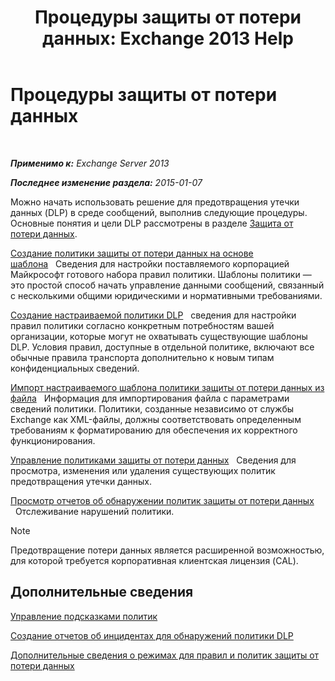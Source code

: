 ﻿---
title: 'Процедуры защиты от потери данных: Exchange 2013 Help'
TOCTitle: Процедуры защиты от потери данных
ms:assetid: e2f575aa-552e-4dcc-8d7b-1ffd697d67df
ms:mtpsurl: https://technet.microsoft.com/ru-ru/library/JJ657736(v=EXCHG.150)
ms:contentKeyID: 50489376
ms.date: 04/30/2018
mtps_version: v=EXCHG.150
ms.translationtype: HT
---

# Процедуры защиты от потери данных

 

_**Применимо к:** Exchange Server 2013_

_**Последнее изменение раздела:** 2015-01-07_

Можно начать использовать решение для предотвращения утечки данных (DLP) в среде сообщений, выполнив следующие процедуры. Основные понятия и цели DLP рассмотрены в разделе [Защита от потери данных](technical-overview-of-dlp-data-loss-prevention-in-exchange.md).

[Создание политики защиты от потери данных на основе шаблона](how-to-new-dlp-data-loss-prevention-policy-template.md)   Сведения для настройки поставляемого корпорацией Майкрософт готового набора правил политики. Шаблоны политики — это простой способ начать управление данными сообщений, связанный с несколькими общими юридическими и нормативными требованиями.

[Создание настраиваемой политики DLP](create-a-custom-dlp-policy-exchange-2013-help.md)   сведения для настройки правил политики согласно конкретным потребностям вашей организации, которые могут не охватывать существующие шаблоны DLP. Условия правил, доступные в отдельной политике, включают все обычные правила транспорта дополнительно к новым типам конфиденциальных сведений.

[Импорт настраиваемого шаблона политики защиты от потери данных из файла](import-a-custom-dlp-policy-template-from-a-file-exchange-2013-help.md)   Информация для импортирования файла с параметрами сведений политики. Политики, созданные независимо от службы Exchange как XML-файлы, должны соответствовать определенным требованиям к форматированию для обеспечения их корректного функционирования.

[Управление политиками защиты от потери данных](manage-dlp-policies-exchange-2013-help.md)   Сведения для просмотра, изменения или удаления существующих политик предотвращения утечки данных.

[Просмотр отчетов об обнаружении политик защиты от потери данных](view-dlp-policy-detection-reports-exchange-2013-help.md)   Отслеживание нарушений политики.

> [!NOTE]  
> Предотвращение потери данных является расширенной возможностью, для которой требуется корпоративная клиентская лицензия (CAL).


## Дополнительные сведения

[Управление подсказками политик](how-to-configure-and-manage-policy-tips-a-dlp-feature-exchange.md)

[Создание отчетов об инцидентах для обнаружений политики DLP](create-incident-reports-for-dlp-policy-detections-exchange-2013-help.md)

[Дополнительные сведения о режимах для правил и политик защиты от потери данных](https://technet.microsoft.com/ru-ru/library/jj156481\(v=exchg.150\))

